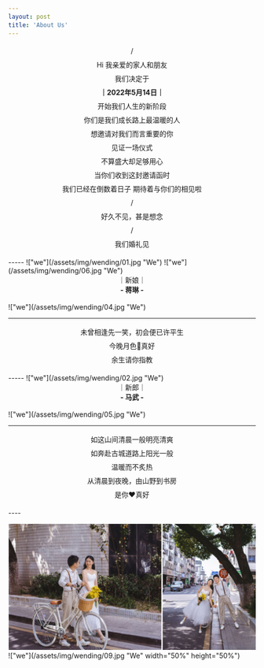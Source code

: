 ```yaml
---
layout: post
title: 'About Us'
---
```

<p align="center" style="line-height:2em;">
/ <br>
Hi 我亲爱的家人和朋友 <br>
我们决定于 <br>
<b>｜2022年5月14日｜</b> <br>
开始我们人生的新阶段 <br>
你们是我们成长路上最温暖的人 <br>
想邀请对我们而言重要的你 <br>
见证一场仪式 <br>
不算盛大却足够用心 <br>
当你们收到这封邀请函时 <br>
我们已经在倒数着日子 期待着与你们的相见啦 <br>
/ <br>
好久不见，甚是想念 <br>
/ <br>
我们婚礼见 <br>
</p>
-----
!["we"](/assets/img/wending/01.jpg "We")
!["we"](/assets/img/wending/06.jpg "We")     
<center><font face="">｜新娘｜</font></center> 
<center><font face=""><b>- 蒋琳 -</b></font></center> 
<br>
!["we"](/assets/img/wending/04.jpg "We")

----
<p align="center" style="line-height:2em;">
未曾相逢先一笑，初会便已许平生 <br>
今晚月色🌙真好 <br>
余生请你指教 <br>
</p>
-----
!["we"](/assets/img/wending/02.jpg "We")
 
<center><font face="">｜新郎｜</font></center> 
<center><font face=""><b>- 马武 -</b></font></center>
<br>
!["we"](/assets/img/wending/05.jpg "We")

----
<p align="center" style="line-height:2em;">
如这山间清晨一般明亮清爽 <br>
如奔赴古城道路上阳光一般 <br> 
温暖而不炙热 <br>    
从清晨到夜晚，由山野到书房 <br>  
是你❤️真好 <br>
</p>   
----

!["we"](/assets/img/wending/08.jpg "We")
!["we"](/assets/img/wending/09.jpg "We" width="50%" height="50%")
